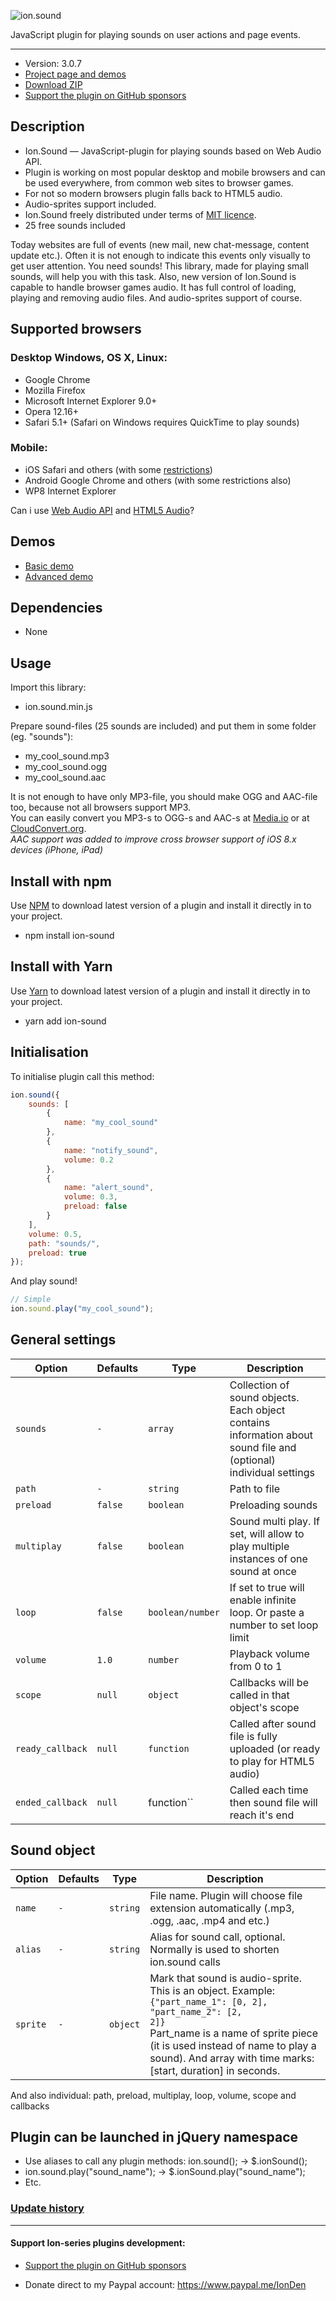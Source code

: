 ![ion.sound](_tmp/logo-ion-sound.png)

JavaScript plugin for playing sounds on user actions and page events.

***

* Version: 3.0.7
* <a href="http://ionden.com/a/plugins/ion.sound/en.html">Project page and demos</a>
* <a href="http://ionden.com/a/plugins/ion.sound/ion.sound-3.0.7.zip">Download ZIP</a>
* [Support the plugin on GitHub sponsors](https://github.com/sponsors/IonDen)

## Description
* Ion.Sound — JavaScript-plugin for playing sounds based on Web Audio API.
* Plugin is working on most popular desktop and mobile browsers and can be used everywhere, from common web sites to browser games.
* For not so modern browsers plugin falls back to HTML5 audio.
* Audio-sprites support included.
* Ion.Sound freely distributed under terms of <a href="http://ionden.com/a/plugins/licence-en.html" target="_blank">MIT licence</a>.
* 25 free sounds included

Today websites are full of events (new mail, new chat-message, content update etc.). Often it is not enough to indicate this events only visually to get user attention. You need sounds! This library, made for playing small sounds, will help you with this task.
Also, new version of Ion.Sound is capable to handle browser games audio. It has full control of loading, playing and removing audio files. And audio-sprites support of course.


## Supported browsers
### Desktop Windows, OS X, Linux:

* Google Chrome
* Mozilla Firefox
* Microsoft Internet Explorer 9.0+
* Opera 12.16+
* Safari 5.1+ (Safari on Windows requires QuickTime to play sounds)

### Mobile:

* iOS Safari and others (with some <a href="https://developer.apple.com/library/safari/documentation/audiovideo/conceptual/using_html5_audio_video/device-specificconsiderations/device-specificconsiderations.html" target="_blank">restrictions</a>)
* Android Google Chrome and others (with some restrictions also)
* WP8 Internet Explorer

Can i use <a href="http://caniuse.com/#feat=audio-api" target="_blank">Web Audio API</a> and <a href="http://caniuse.com/audio" target="_blank">HTML5 Audio</a>?


## Demos
* <a href="http://ionden.com/a/plugins/ion.sound/demo.html">Basic demo</a>
* <a href="http://ionden.com/a/plugins/ion.sound/demo_advanced.html">Advanced demo</a>


## Dependencies
* None


## Usage
Import this library:
* ion.sound.min.js

Prepare sound-files (25 sounds are included) and put them in some folder (eg. "sounds"):
* my_cool_sound.mp3
* my_cool_sound.ogg
* my_cool_sound.aac

It is not enough to have only MP3-file, you should make OGG and AAC-file too, because not all browsers support MP3.<br/>
You can easily convert you MP3-s to OGG-s and AAC-s at <a href="http://media.io/" target="_blank">Media.io</a> or at <a href="https://cloudconvert.org/formats#audio" target="_blank">CloudConvert.org</a>.<br/>
<i>AAC support was added to improve cross browser support of iOS 8.x devices (iPhone, iPad)</i>


## Install with npm
Use [NPM](https://www.npmjs.com/package/ion-sound) to download latest version of a plugin and install it directly in to your project. 

* npm install ion-sound


## Install with Yarn

Use [Yarn](https://yarnpkg.com/en/package/ion-sound) to download latest version of a plugin and install it directly in to your project. 

* yarn add ion-sound


## Initialisation
To initialise plugin call this method:
```javascript
ion.sound({
    sounds: [
        {
            name: "my_cool_sound"
        },
        {
            name: "notify_sound",
            volume: 0.2
        },
        {
            name: "alert_sound",
            volume: 0.3,
            preload: false
        }
    ],
    volume: 0.5,
    path: "sounds/",
    preload: true
});
```

And play sound!
```javascript
// Simple
ion.sound.play("my_cool_sound");
```


## General settings

| Option | Defaults | Type | Description |
| --- | --- | --- | --- |
| `sounds` | `-` | `array` | Collection of sound objects. Each object contains information about sound file and (optional) individual settings |
| `path` | `-` | `string` | Path to file |
| `preload` | `false` | `boolean` | Preloading sounds |
| `multiplay` | `false` | `boolean` | Sound multi play. If set, will allow to play multiple instances of one sound at once |
| `loop` | `false` | `boolean/number` | If set to true will enable infinite loop. Or paste a number to set loop limit |
| `volume` | `1.0` | `number` | Playback volume from 0 to 1 |
| `scope` | `null` | `object` | Callbacks will be called in that object's scope |
| `ready_callback` | `null` | `function` | Called after sound file is fully uploaded (or ready to play for HTML5 audio) |
| `ended_callback` | `null` | function`` | Called each time then sound file will reach it's end |


## Sound object

| Option | Defaults | Type | Description |
| --- | --- | --- | --- |
| `name` | `-` | `string` | File name. Plugin will choose file extension automatically (.mp3, .ogg, .aac, .mp4 and etc.) |
| `alias` | `-` | `string` | Alias for sound call, optional. Normally is used to shorten ion.sound calls |
| `sprite` | `-` | `object` | Mark that sound is audio-sprite. This is an object. Example: <code>{"part_name_1": [0, 2], "part_name_2": [2, 2]}</code><br/>Part_name is a name of sprite piece (it is used instead of name to play a sound). And array with time marks: [start, duration] in seconds. |
                
And also individual: path, preload, multiplay, loop, volume, scope and callbacks


## Plugin can be launched in jQuery namespace
* Use aliases to call any plugin methods: ion.sound(); -> $.ionSound();
* ion.sound.play("sound_name"); -> $.ionSound.play("sound_name");
* Etc.


### <a href="history.md">Update history</a>

***

#### Support Ion-series plugins development:

* [Support the plugin on GitHub sponsors](https://github.com/sponsors/IonDen)

* Donate direct to my Paypal account: https://www.paypal.me/IonDen
